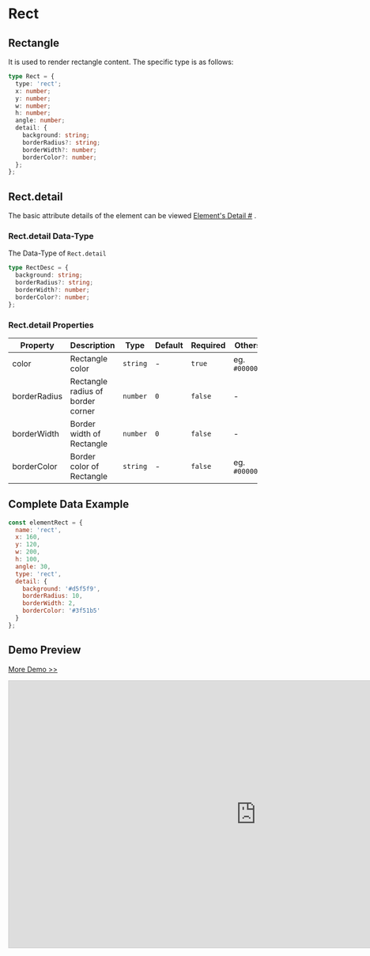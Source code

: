 # Rect

## Rectangle

It is used to render rectangle content. The specific type is as follows:

```ts
type Rect = {
  type: 'rect';
  x: number;
  y: number;
  w: number;
  h: number;
  angle: number;
  detail: {
    background: string;
    borderRadius?: string;
    borderWidth?: number;
    borderColor?: number;
  };
};
```

## Rect.detail

The basic attribute details of the element can be viewed [Element's Detail #](./info.md#element-s-detail) .

### Rect.detail Data-Type

The Data-Type of `Rect.detail`

```ts
type RectDesc = {
  background: string;
  borderRadius?: string;
  borderWidth?: number;
  borderColor?: number;
};
```

### Rect.detail Properties

| Property     | Description                       | Type     | Default | Required | Others        |
| ------------ | --------------------------------- | -------- | ------- | -------- | ------------- |
| color        | Rectangle color                   | `string` | -       | `true`   | eg. `#000000` |
| borderRadius | Rectangle radius of border corner | `number` | `0`     | `false`  | -             |
| borderWidth  | Border width of Rectangle         | `number` | `0`     | `false`  | -             |
| borderColor  | Border color of Rectangle         | `string` | -       | `false`  | eg. `#000000` |

## Complete Data Example

```js
const elementRect = {
  name: 'rect',
  x: 160,
  y: 120,
  w: 200,
  h: 100,
  angle: 30,
  type: 'rect',
  detail: {
    background: '#d5f5f9',
    borderRadius: 10,
    borderWidth: 2,
    borderColor: '#3f51b5'
  }
};
```

## Demo Preview

[More Demo >>](https://idraw.js.org/playground/?demo=elem-rect)

<iframe class="idraw-playground-preview" 
    src="https://idraw.js.org/playground/?demo=elem-rect&header=false&sider=false&default-editor-split=50" 
    width="1000" height="540" frameborder="no" border="0"
    style="border: 1px solid #cecece; margin: 0px auto;"
  ></iframe>
